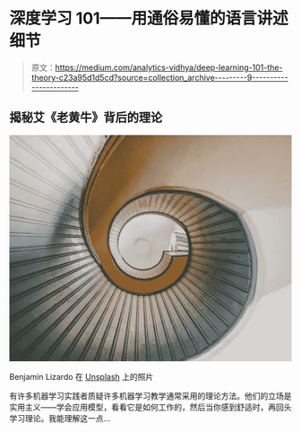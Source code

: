 # 深度学习 101——用通俗易懂的语言讲述细节

> 原文：<https://medium.com/analytics-vidhya/deep-learning-101-the-theory-c23a95d1d5cd?source=collection_archive---------9----------------------->

## 揭秘艾《老黄牛》背后的理论

![](img/9edba22675c3f5006ab77bf51d36f223.png)

Benjamin Lizardo 在 [Unsplash](https://unsplash.com?utm_source=medium&utm_medium=referral) 上的照片

有许多机器学习实践者质疑许多机器学习教学通常采用的理论方法。他们的立场是实用主义——学会应用模型，看看它是如何工作的，然后当你感到舒适时，再回头学习理论。我能理解这一点…